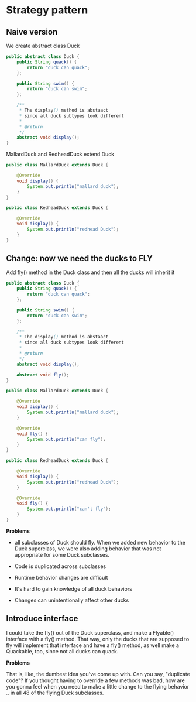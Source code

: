 # Strategy pattern

## Naive version

We create abstract class Duck

```java
public abstract class Duck {
    public String quack() {
        return "duck can quack";
    };

    public String swim() {
        return "duck can swim";
    };

    /**
     * The display() method is abstaact
     * since all duck subtypes look different
     * 
     * @return
     */
    abstract void display();
}
```

MallardDuck and RedheadDuck extend Duck

```java
public class MallardDuck extends Duck {

    @Override
    void display() {
        System.out.println("mallard duck");
    }
}

public class RedheadDuck extends Duck {

    @Override
    void display() {
        System.out.println("redhead Duck");
    }
}
```

## Change: now we need the ducks to FLY

Add fly() method in the Duck class and then all the ducks will inherit it

```java
public abstract class Duck {
    public String quack() {
        return "duck can quack";
    };

    public String swim() {
        return "duck can swim";
    };

    /**
     * The display() method is abstaact
     * since all duck subtypes look different
     * 
     * @return
     */
    abstract void display();

    abstract void fly();
}

public class MallardDuck extends Duck {

    @Override
    void display() {
        System.out.println("mallard duck");
    }

    @Override
    void fly() {
        System.out.println("can fly");
    }
}

public class RedheadDuck extends Duck {

    @Override
    void display() {
        System.out.println("redhead Duck");
    }

    @Override
    void fly() {
        System.out.println("can't fly");
    }
}
```

**Problems**
- all subclasses of Duck should fly. When we added new behavior to the Duck superclass, we were also adding behavior that was not appropriate for some Duck subclasses.

- Code is duplicated across subclasses

- Runtime behavior changes are difficult

- It's hard to gain knowledge of all duck behaviors

- Changes can unintentionally affect other ducks

## Introduce interface

I could take the fly() out of the Duck superclass, and make a Flyable() interface with a fly() method. That way, only the ducks that are supposed to fly will implement that interface and have a fly() method, as well make a Quackable, too, since not all ducks can quack.

**Problems**

That is, like, the dumbest idea you've come up with. Can you say, "duplicate code"? If you thought having to override a few methods was bad, how are you gonna feel when you need to make a little change to the flying behavior .. in all 48 of the flying Duck subclasses.